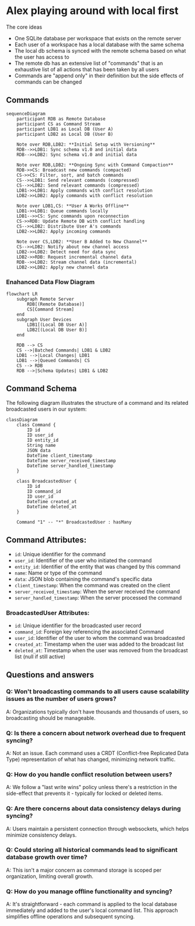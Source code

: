 # Alex playing around with local first

The core ideas

- One SQLite database per workspace that exists on the remote server
- Each user of a workspace has a local database with the same schema
- The local db schema is synced with the remote schema based on what the user has access to
- The remote db has an extensive list of "commands" that is an exhaustive list of all actions that has been taken by all users
- Commands are "append only" in their definition but the side effects of commands can be changed

## Commands

```mermaid
sequenceDiagram
    participant RDB as Remote Database
    participant CS as Command Stream
    participant LDB1 as Local DB (User A)
    participant LDB2 as Local DB (User B)

    Note over RDB,LDB2: **Initial Setup with Versioning**
    RDB-->>LDB1: Sync schema v1.0 and initial data
    RDB-->>LDB2: Sync schema v1.0 and initial data

    Note over RDB,LDB2: **Ongoing Sync with Command Compaction**
    RDB->>CS: Broadcast new commands (compacted)
    CS->>CS: Filter, sort, and batch commands
    CS-->>LDB1: Send relevant commands (compressed)
    CS-->>LDB2: Send relevant commands (compressed)
    LDB1->>LDB1: Apply commands with conflict resolution
    LDB2->>LDB2: Apply commands with conflict resolution

    Note over LDB1,CS: **User A Works Offline**
    LDB1->>LDB1: Queue commands locally
    LDB1-->>CS: Sync commands upon reconnection
    CS->>RDB: Update Remote DB with conflict handling
    CS-->>LDB2: Distribute User A's commands
    LDB2->>LDB2: Apply incoming commands

    Note over CS,LDB2: **User B Added to New Channel**
    CS-->>LDB2: Notify about new channel access
    LDB2->>LDB2: Detect need for data sync
    LDB2->>RDB: Request incremental channel data
    RDB-->>LDB2: Stream channel data (incremental)
    LDB2->>LDB2: Apply new channel data

```

### Enahanced Data Flow Diagram

```mermaid
flowchart LR
    subgraph Remote Server
        RDB[(Remote Database)]
        CS[Command Stream]
    end
    subgraph User Devices
        LDB1[(Local DB User A)]
        LDB2[(Local DB User B)]
    end

    RDB --> CS
    CS -->|Batched Commands| LDB1 & LDB2
    LDB1 -->|Local Changes| LDB1
    LDB1 -->|Queued Commands| CS
    CS --> RDB
    RDB -->|Schema Updates| LDB1 & LDB2
```

## Command Schema

The following diagram illustrates the structure of a command and its related broadcasted users in our system:

```mermaid
classDiagram
    class Command {
        ID id
        ID user_id
        ID entity_id
        String name
        JSON data
        DateTime client_timestamp
        DateTime server_received_timestamp
        DateTime server_handled_timestamp
    }

    class BroadcastedUser {
        ID id
        ID command_id
        ID user_id
        DateTime created_at
        DateTime deleted_at
    }

    Command "1" -- "*" BroadcastedUser : hasMany
```

## Command Attributes:

- `id`: Unique identifier for the command
- `user_id`: Identifier of the user who initiated the command
- `entity_id`: Identifier of the entity that was changed by this command
- `name`: Name or type of the command
- `data`: JSON blob containing the command's specific data
- `client_timestamp`: When the command was created on the client
- `server_received_timestamp`: When the server received the command
- `server_handled_timestamp`: When the server processed the command

### BroadcastedUser Attributes:

- `id`: Unique identifier for the broadcasted user record
- `command_id`: Foreign key referencing the associated Command
- `user_id`: Identifier of the user to whom the command was broadcasted
- `created_at`: Timestamp when the user was added to the broadcast list
- `deleted_at`: Timestamp when the user was removed from the broadcast list (null if still active)

## Questions and answers

### Q: Won't broadcasting commands to all users cause scalability issues as the number of users grows?

A: Organizations typically don't have thousands and thousands of users, so broadcasting should be manageable.

### Q: Is there a concern about network overhead due to frequent syncing?

A: Not an issue. Each command uses a CRDT (Conflict-free Replicated Data Type) representation of what has changed, minimizing network traffic.

### Q: How do you handle conflict resolution between users?

A: We follow a "last write wins" policy unless there's a restriction in the side-effect that prevents it - typically for locked or deleted items.

### Q: Are there concerns about data consistency delays during syncing?

A: Users maintain a persistent connection through websockets, which helps minimize consistency delays.

### Q: Could storing all historical commands lead to significant database growth over time?

A: This isn't a major concern as command storage is scoped per organization, limiting overall growth.

### Q: How do you manage offline functionality and syncing?

A: It's straightforward - each command is applied to the local database immediately and added to the user's local command list. This approach simplifies offline operations and subsequent syncing.
